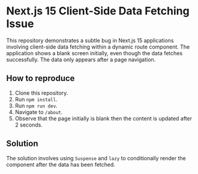 # Next.js 15 Client-Side Data Fetching Issue

This repository demonstrates a subtle bug in Next.js 15 applications involving client-side data fetching within a dynamic route component.  The application shows a blank screen initially, even though the data fetches successfully.  The data only appears after a page navigation.

## How to reproduce

1. Clone this repository.
2. Run `npm install`.
3. Run `npm run dev`.
4. Navigate to `/about`.
5. Observe that the page initially is blank then the content is updated after 2 seconds.

## Solution

The solution involves using `Suspense` and `lazy` to conditionally render the component after the data has been fetched.